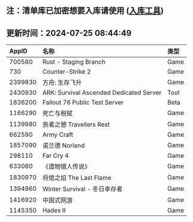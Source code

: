 ## 注：清单库已加密想要入库请使用 ([入库工具](https://github.com/BlankTMing/ManifestAutoUpdate/releases))

## 更新时间：2024-07-25 08:44:49
| AppID | 名称 | 类型  |
| :-------------------- | :----------------------------- | :----------- |
| 700580 | Rust - Staging Branch| Game |
| 730 | Counter-Strike 2| Game |
| 2399830 | 方舟: 生存飞升| Game |
| 2430930 | ARK: Survival Ascended Dedicated Server| Tool |
| 1836200 | Fallout 76 Public Test Server| Beta |
| 1166290 | 死亡与税赋| Game |
| 1139980 | 旅者之憩 Travellers Rest| Game |
| 662590 | Army Craft| Game |
| 1857090 | 诺兰德 Norland| Game |
| 298110 | Far Cry 4| Game |
| 633080 | 《遗物猎人传说》| Game |
| 1830970 | 将熄之焰 The Last Flame| Game |
| 1394960 | Winter Survival - 冬日幸存者| Game |
| 1416920 | 中国式网游| Game |
| 1145350 | Hades II| Game |
